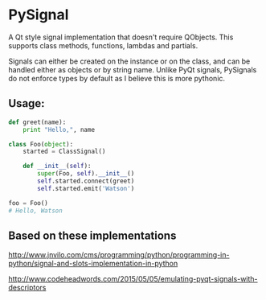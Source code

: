 # PySignal

A Qt style signal implementation that doesn't require QObjects.
This supports class methods, functions, lambdas and partials.

Signals can either be created on the instance or on the class, and can be handled either as objects or by string name.
Unlike PyQt signals, PySignals do not enforce types by default as I believe this is more pythonic.

## Usage:

```python
def greet(name):
    print "Hello,", name

class Foo(object):
    started = ClassSignal()

    def __init__(self):
        super(Foo, self).__init__()
        self.started.connect(greet)
        self.started.emit('Watson')

foo = Foo()
# Hello, Watson
```

## Based on these implementations

http://www.jnvilo.com/cms/programming/python/programming-in-python/signal-and-slots-implementation-in-python

http://www.codeheadwords.com/2015/05/05/emulating-pyqt-signals-with-descriptors